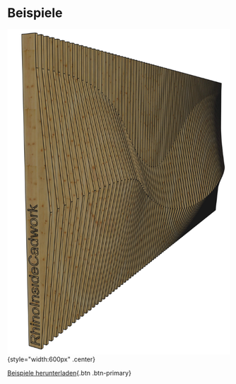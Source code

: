 # Beispiele

![Rhino inside cadwork](../img/grasshopper.jpg "Rhino inside cadwork"){style="width:600px" .center}

[Beispiele herunterladen](https://github.com/cwdocs/Rhino.Inside-cadwork/tree/main/gh-examples){.btn .btn-primary}